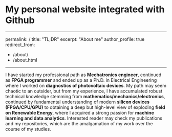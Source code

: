 My personal website integrated with Github
======

---
permalink: /
title: "TL;DR"
excerpt: "About me"
author_profile: true
redirect_from: 
  - /about/
  - /about.html
---
I have started my professional path as **Mechatronics engineer**, continued as **FPGA programmer** and ended up as a Ph.D. in Electrical Engineering where I worked on **diagnostics of photovoltaic devices**. My path may seem chaotic to an outsider, but from my experience, I have accumulated robust technical knowledge stemming from **mathematics/mechanics/electronics**, continued by fundamental understanding of modern **silicon devices (FPGA/CPU/GPU)** to obtaining a deep but high-level view of exploding **field on Renewable Energy**, where I acquired a strong passion for **machine learning and data analytics**. Interested reader may check my publications and my repositories, which are the amalgamation of my work over the course of my studies.

